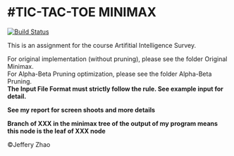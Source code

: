 #TIC-TAC-TOE MINIMAX  
==========================
[![Build Status](https://travis-ci.org/zeruniverse/AI_tic_tac_toe_minimax.svg?branch=master)](https://travis-ci.org/zeruniverse/AI_tic_tac_toe_minimax)  

This is an assignment for the course Artifitial Intelligence Survey.  
  
For original implementation (without pruning), please see the folder Original Minimax.  
For Alpha-Beta Pruning optimization, please see the folder Alpha-Beta Pruning.  
**The Input File Format must strictly follow the rule. See example input for detail.**  
  
**See my report for screen shoots and more details**

**Branch of XXX in the minimax tree of the output of my program means this node is the leaf of XXX node**  
  
&copy;Jeffery Zhao
